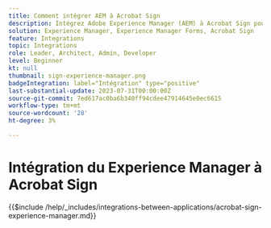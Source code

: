 ```yaml
---
title: Comment intégrer AEM à Acrobat Sign
description: Intégrez Adobe Experience Manager (AEM) à Acrobat Sign pour rationaliser l’envoi des documents à signer.
solution: Experience Manager, Experience Manager Forms, Acrobat Sign
feature: Integrations
topic: Integrations
role: Leader, Architect, Admin, Developer
level: Beginner
kt: null
thumbnail: sign-experience-manager.png
badgeIntegration: label="Intégration" type="positive"
last-substantial-update: 2023-07-31T00:00:00Z
source-git-commit: 7ed617ac0ba6b340ff94cdee47914645e0ec6615
workflow-type: tm+mt
source-wordcount: '28'
ht-degree: 3%

---
```



# Intégration du Experience Manager à Acrobat Sign

{{$include /help/_includes/integrations-between-applications/acrobat-sign-experience-manager.md}}
